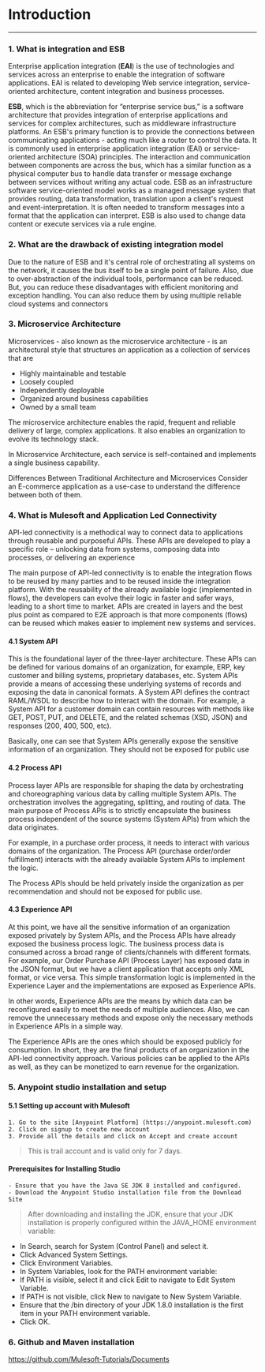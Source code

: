 # Introduction
- - - -

### 1. What is integration and ESB

Enterprise application integration (**EAI**) is the use of technologies and services across an enterprise to enable the integration of software applications. EAI is related to developing Web service integration, service-oriented architecture, content integration and business processes.

**ESB**, which is the abbreviation for “enterprise service bus,” is a software architecture that provides integration of enterprise applications and services for complex architectures, such as middleware infrastructure platforms.
An ESB's primary function is to provide the connections between communicating applications - acting much like a router to control the data. It is commonly used in enterprise application integration (EAI) or service-oriented architecture (SOA) principles. The interaction and communication between components are across the bus, which has a similar function as a physical computer bus to handle data transfer or message exchange between services without writing any actual code.
ESB as an infrastructure software service-oriented model works as a managed message system that provides routing, data transformation, translation upon a client's request and event-interpretation. It is often needed to transform messages into a format that the application can interpret. ESB is also used to change data content or execute services via a rule engine.

### 2. What are the drawback of existing integration model

Due to the nature of ESB and it's central role of orchestrating all systems on the network, it causes the bus itself to be a single point of failure. Also, due to over-abstraction of the individual tools, performance can be reduced. But, you can reduce these disadvantages with efficient monitoring and exception handling. You can also reduce them by using multiple reliable cloud systems and connectors

### 3. Microservice Architecture

Microservices - also known as the microservice architecture - is an architectural style that structures an application as a collection of services that are

- Highly maintainable and testable
- Loosely coupled
- Independently deployable
- Organized around business capabilities
- Owned by a small team

The microservice architecture enables the rapid, frequent and reliable delivery of large, complex applications. It also enables an organization to evolve its technology stack.

In Microservice Architecture, each service is self-contained and implements a single business capability.

Differences Between Traditional Architecture and Microservices
Consider an E-commerce application as a use-case to understand the difference between both of them.

### 4. What is Mulesoft and Application Led Connectivity

API-led connectivity is a methodical way to connect data to applications through reusable and purposeful APIs. These APIs are developed to play a specific role – unlocking data from systems, composing data into processes, or delivering an experience

The main purpose of API-led connectivity is to enable the integration flows to be reused by many parties and to be reused inside the integration platform. With the reusability of the already available logic (implemented in flows), the developers can evolve their logic in faster and safer ways, leading to a short time to market. APIs are created in layers and the best plus point as compared to E2E approach is that more components (flows) can be reused which makes easier to implement new systems and services.

   #### 4.1 System API ####
  
  This is the foundational layer of the three-layer architecture. These APIs can be defined for various domains of an organization, for example, ERP, key customer and billing systems, proprietary databases, etc. System APIs provide a means of accessing these underlying systems of records and exposing the data in canonical formats. A System API defines the contract RAML/WSDL to describe how to interact with the domain. For example, a System API for a customer domain can contain resources with methods like GET, POST, PUT, and DELETE, and the related schemas (XSD, JSON) and responses (200, 400, 500, etc).
  
  Basically, one can see that System APIs generally expose the sensitive information of an organization. They should not be exposed for public use

   #### 4.2 Process API ####
 
 Process layer APIs are responsible for shaping the data by orchestrating and choreographing various data by calling multiple System APIs. The orchestration involves the aggregating, splitting, and routing of data. The main purpose of Process APIs is to strictly encapsulate the business process independent of the source systems (System APIs) from which the data originates. 

For example, in a purchase order process, it needs to interact with various domains of the organization. The Process API (purchase order/order fulfillment) interacts with the already available System APIs to implement the logic.

The Process APIs should be held privately inside the organization as per recommendation and should not be exposed for public use.

   #### 4.3 Experience API ####

At this point, we have all the sensitive information of an organization exposed privately by System APIs, and the Process APIs have already exposed the business process logic. The business process data is consumed across a broad range of clients/channels with different formats. For example, our Order Purchase API (Process Layer) has exposed data in the JSON format, but we have a client application that accepts only XML format, or vice versa. This simple transformation logic is implemented in the Experience Layer and the implementations are exposed as Experience APIs.

In other words, Experience APIs are the means by which data can be reconfigured easily to meet the needs of multiple audiences. Also, we can remove the unnecessary methods and expose only the necessary methods in Experience APIs in a simple way.

The Experience APIs are the ones which should be exposed publicly for consumption. In short, they are the final products of an organization in the API-led connectivity approach. Various policies can be applied to the APIs as well, as they can be monetized to earn revenue for the organization.
 

### 5. Anypoint studio installation and setup

  #### 5.1 Setting up account with Mulesoft
  
    1. Go to the site [Anypoint Platform] (https://anypoint.mulesoft.com)
    2. Click on signup to create new account
    3. Provide all the details and click on Accept and create account
    
   > This is trail account and is valid only for 7 days.
  
  #### Prerequisites for Installing Studio ####
  
    - Ensure that you have the Java SE JDK 8 installed and configured.
    - Download the Anypoint Studio installation file from the Download Site
   > After downloading and installing the JDK, ensure that your JDK installation is properly configured within the JAVA_HOME environment variable:
  - In Search, search for System (Control Panel) and select it.
  - Click Advanced System Settings.
  - Click Environment Variables.
  - In System Variables, look for the PATH environment variable:
  - If PATH is visible, select it and click Edit to navigate to Edit System Variable.
  - If PATH is not visible, click New to navigate to New System Variable.
  - Ensure that the /bin directory of your JDK 1.8.0 installation is the first item in your PATH environment variable.
  - Click OK.

### 6. Github and Maven installation

https://github.com/Mulesoft-Tutorials/Documents

